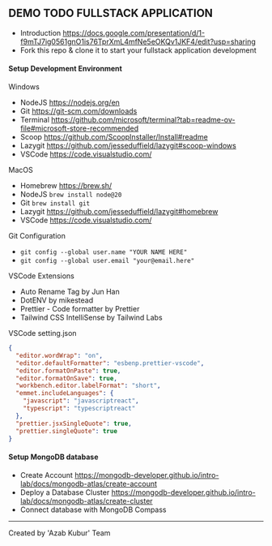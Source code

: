 ## DEMO TODO FULLSTACK APPLICATION

- Introduction https://docs.google.com/presentation/d/1-f9mTJ7ig0561gnO1is76TprXmL4mfNe5eOKQv1JKF4/edit?usp=sharing
- Fork this repo & clone it to start your fullstack application development

#### Setup Development Environment

Windows

- NodeJS https://nodejs.org/en
- Git https://git-scm.com/downloads
- Terminal https://github.com/microsoft/terminal?tab=readme-ov-file#microsoft-store-recommended
- Scoop https://github.com/ScoopInstaller/Install#readme
- Lazygit https://github.com/jesseduffield/lazygit#scoop-windows
- VSCode https://code.visualstudio.com/

MacOS

- Homebrew https://brew.sh/
- NodeJS `brew install node@20`
- Git `brew install git`
- Lazygit https://github.com/jesseduffield/lazygit#homebrew
- VSCode https://code.visualstudio.com/

Git Configuration

- `git config --global user.name "YOUR NAME HERE"`
- `git config --global user.email "your@email.here"`

VSCode Extensions

- Auto Rename Tag by Jun Han
- DotENV by mikestead
- Prettier - Code formatter by Prettier
- Tailwind CSS IntelliSense by Tailwind Labs

VSCode setting.json

```json
{
  "editor.wordWrap": "on",
  "editor.defaultFormatter": "esbenp.prettier-vscode",
  "editor.formatOnPaste": true,
  "editor.formatOnSave": true,
  "workbench.editor.labelFormat": "short",
  "emmet.includeLanguages": {
    "javascript": "javascriptreact",
    "typescript": "typescriptreact"
  },
  "prettier.jsxSingleQuote": true,
  "prettier.singleQuote": true
}
```

#### Setup MongoDB database

- Create Account https://mongodb-developer.github.io/intro-lab/docs/mongodb-atlas/create-account
- Deploy a Database Cluster https://mongodb-developer.github.io/intro-lab/docs/mongodb-atlas/create-cluster
- Connect database with MongoDB Compass

---

Created by 'Azab Kubur' Team
